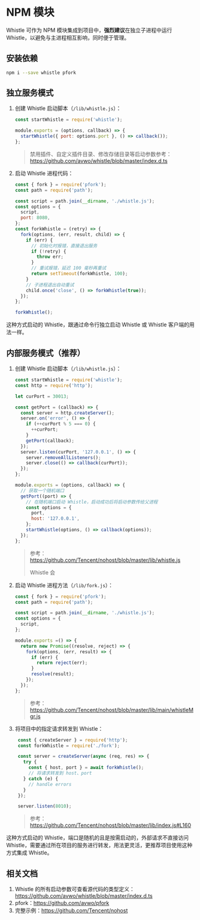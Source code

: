 # NPM 模块
Whistle 可作为 NPM 模块集成到项目中，**强烈建议**在独立子进程中运行 Whistle，以避免与主进程相互影响，同时便于管理。

## 安装依赖
``` sh
npm i --save whistle pfork
```

## 独立服务模式
1. 创建 Whistle 启动脚本（`/lib/whistle.js`）：
    ``` js
    const startWhistle = require('whistle');

    module.exports = (options, callback) => {
      startWhistle({ port: options.port }, () => callback());
    };
    ```
    > 禁用插件、自定义插件目录、修改存储目录等启动参数参考：https://github.com/avwo/whistle/blob/master/index.d.ts
2. 启动 Whistle 进程代码：
    ``` js
    const { fork } = require('pfork');
    const path = require('path');

    const script = path.join(__dirname, './whistle.js');
    const options = {
      script,
      port: 8080,
    };
    const forkWhistle = (retry) => {
      fork(options, (err, result, child) => {
        if (err) {
          // 初始化时报错，直接退出服务
          if (!retry) {
            throw err;
          }
          // 重试报错，延迟 100 毫秒再重试
          return setTimeout(forkWhistle, 100);
        }
        // 子进程退出自动重试
        child.once('close', () => forkWhistle(true));
      });
    };

    forkWhistle();
    ```

这种方式启动的 Whistle，跟通过命令行独立启动 Whistle 或 Whistle 客户端的用法一样。


## 内部服务模式（推荐）

1. 创建 Whistle 启动脚本（`/lib/whistle.js`）：
    ``` js
    const startWhistle = require('whistle');
    const http = require('http');

    let curPort = 30013;

    const getPort = (callback) => {
      const server = http.createServer();
      server.on('error', () => {
        if (++curPort % 5 === 0) {
          ++curPort;
        }
        getPort(callback);
      });
      server.listen(curPort, '127.0.0.1', () => {
        server.removeAllListeners();
        server.close(() => callback(curPort));
      });
    };

    module.exports = (options, callback) => {
      // 获取一个随机端口
      getPort((port) => {
        // 在随机端口启动 Whistle，启动成功后将启动参数传给父进程
        const options = {
          port,
          host: '127.0.0.1',
        };
        startWhistle(options, () => callback(options));
      });
    };
    ```
    > 参考：https://github.com/Tencent/nohost/blob/master/lib/whistle.js
    > 
    > Whistle 会
2. 启动 Whistle 进程方法（`/lib/fork.js`）：
    ``` js
    const { fork } = require('pfork');
    const path = require('path');

    const script = path.join(__dirname, './whistle.js');
    const options = {
      script,
    };

    module.exports =() => {
      return new Promise((resolve, reject) => {
        fork(options, (err, result) => {
          if (err) {
            return reject(err);
          }
          resolve(result);
        });
      });
    };
    ```
    > 参考：https://github.com/Tencent/nohost/blob/master/lib/main/whistleMgr.js
3. 将项目中的指定请求转发到 Whistle：
   ``` js
    const { createServer } = require('http');
    const forkWhistle = require('./fork');

    const server = createServer(async (req, res) => {
      try {
        const { host, port } = await forkWhistle();
        // 将请求转发到 host、port
      } catch (e) {
        // handle errors
      }
    });

    server.listen(8010);
   ```
   > 参考：https://github.com/Tencent/nohost/blob/master/lib/index.js#L160

这种方式启动的 Whistle，端口是随机的且是按需启动的，外部请求不直接访问 Whistle，需要通过所在项目的服务进行转发，用法更灵活，更推荐项目使用这种方式集成 Whistle。

## 相关文档

1. Whistle 的所有启动参数可查看源代码的类型定义：https://github.com/avwo/whistle/blob/master/index.d.ts
2. pfork：https://github.com/avwo/pfork
3. 完整示例：https://github.com/Tencent/nohost

